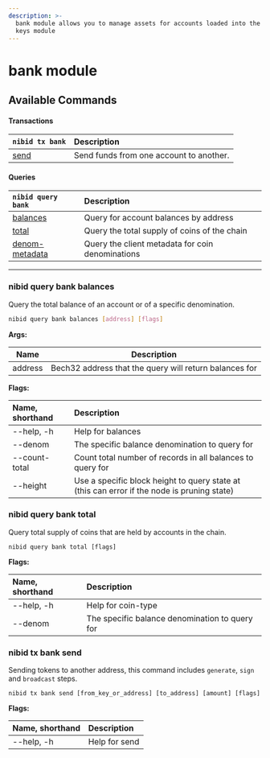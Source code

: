 ```yaml
---
description: >-
  bank module allows you to manage assets for accounts loaded into the local
  keys module
---
```


# bank module

## Available Commands

#### Transactions

| `nibid tx bank` | Description |
| :--- | :--- |
| [send](#nibid-tx-bank-send) | Send funds from one account to another.

#### Queries

| `nibid query bank` | Description |
| :--- | :--- |
| [balances](#nibid-query-bank-balances) | Query for account balances by address |
| [total](#nibid-query-bank-total) | Query the total supply of coins of the chain |
| [denom-metadata](#nibid-query-denom-metadata) | Query the client metadata for coin denominations | 

---

### nibid query bank balances 

Query the total balance of an account or of a specific denomination.

```sh
nibid query bank balances [address] [flags]
```

**Args:**

| Name    | Description | 
| ---     | ----------- |
| address | Bech32 address that the query will return balances for |

**Flags:**

| Name, shorthand |  Description |
| :---            |  :---        |
| --help, -h    |  Help for balances |
| --denom       |  The specific balance denomination to query for |
| --count-total |  Count total number of records in all balances to query for |
| --height  | Use a specific block height to query state at (this can error if the node is pruning state) |

### nibid query bank total

Query total supply of coins that are held by accounts in the chain.

```text
nibid query bank total [flags]
```

**Flags:**

| Name, shorthand |  Description |
| :---            |  :---        |
| --help, -h | Help for coin-type |
| --denom | The specific balance denomination to query for |

### nibid tx bank send

Sending tokens to another address, this command includes `generate`, `sign` and `broadcast` steps.

```text
nibid tx bank send [from_key_or_address] [to_address] [amount] [flags]
```

**Flags:**

| Name, shorthand |  Description |
| :---            |  :---        |
| --help, -h | Help for send |
